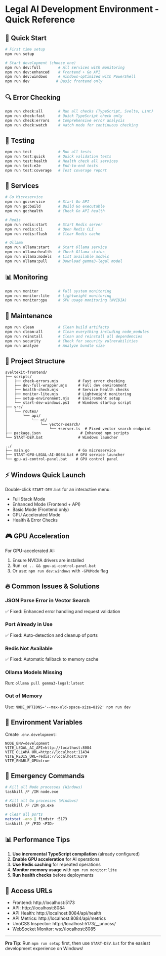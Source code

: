 # Legal AI Development Environment - Quick Reference

## 🚀 Quick Start

```bash
# First time setup
npm run setup

# Start development (choose one)
npm run dev:full        # All services with monitoring
npm run dev:enhanced    # Frontend + Go API
npm run dev:windows     # Windows-optimized with PowerShell
npm run dev            # Basic frontend only
```

## 🔍 Error Checking

```bash
npm run check:all       # Run all checks (TypeScript, Svelte, Lint)
npm run check:fast      # Quick TypeScript check only
npm run check:errors    # Comprehensive error analysis
npm run check:watch     # Watch mode for continuous checking
```

## 🧪 Testing

```bash
npm run test            # Run all tests
npm run test:quick      # Quick validation tests
npm run test:health     # Health check all services
npm run test:e2e        # End-to-end tests
npm run test:coverage   # Test coverage report
```

## 🎯 Services

```bash
# Go Microservice
npm run go:service      # Start Go API
npm run go:build        # Build Go executable
npm run go:health       # Check Go API health

# Redis
npm run redis:start     # Start Redis server
npm run redis:cli       # Open Redis CLI
npm run redis:flush     # Clear Redis cache

# Ollama
npm run ollama:start    # Start Ollama service
npm run ollama:health   # Check Ollama status
npm run ollama:models   # List available models
npm run ollama:pull     # Download gemma3-legal model
```

## 📊 Monitoring

```bash
npm run monitor         # Full system monitoring
npm run monitor:lite    # Lightweight monitoring
npm run monitor:gpu     # GPU usage monitoring (NVIDIA)
```

## 🔧 Maintenance

```bash
npm run clean           # Clean build artifacts
npm run clean:all       # Clean everything including node_modules
npm run reinstall       # Clean and reinstall all dependencies
npm run security        # Check for security vulnerabilities
npm run analyze         # Analyze bundle size
```

## 📁 Project Structure

```
sveltekit-frontend/
├── scripts/
│   ├── check-errors.mjs         # Fast error checking
│   ├── dev-full-wrapper.mjs     # Full dev environment
│   ├── health-check.mjs         # Service health checks
│   ├── monitor-lite.mjs         # Lightweight monitoring
│   ├── setup-environment.mjs    # Environment setup
│   └── start-dev-windows.ps1    # Windows startup script
├── src/
│   └── routes/
│       └── api/
│           └── ai/
│               └── vector-search/
│                   └── +server.ts  # Fixed vector search endpoint
├── package.json                  # Enhanced npm scripts
└── START-DEV.bat                # Windows launcher

../
├── main.go                      # Go microservice
├── START-GPU-LEGAL-AI-8084.bat # GPU service launcher
└── gpu-ai-control-panel.bat    # GPU control panel
```

## ⚡ Windows Quick Launch

Double-click `START-DEV.bat` for an interactive menu:
- Full Stack Mode
- Enhanced Mode (Frontend + API)
- Basic Mode (Frontend only)
- GPU Accelerated Mode
- Health & Error Checks

## 🎮 GPU Acceleration

For GPU-accelerated AI:
1. Ensure NVIDIA drivers are installed
2. Run: `cd .. && gpu-ai-control-panel.bat`
3. Or use: `npm run dev:windows` with `-GPUMode` flag

## 🔥 Common Issues & Solutions

### JSON Parse Error in Vector Search
✅ Fixed: Enhanced error handling and request validation

### Port Already in Use
✅ Fixed: Auto-detection and cleanup of ports

### Redis Not Available
✅ Fixed: Automatic fallback to memory cache

### Ollama Models Missing
Run: `ollama pull gemma3-legal:latest`

### Out of Memory
Use: `NODE_OPTIONS='--max-old-space-size=8192' npm run dev`

## 📝 Environment Variables

Create `.env.development`:
```env
NODE_ENV=development
VITE_LEGAL_AI_API=http://localhost:8084
VITE_OLLAMA_URL=http://localhost:11434
VITE_REDIS_URL=redis://localhost:6379
VITE_ENABLE_GPU=true
```

## 🚨 Emergency Commands

```bash
# Kill all Node processes (Windows)
taskkill /F /IM node.exe

# Kill all Go processes (Windows)
taskkill /F /IM go.exe

# Clear all ports
netstat -ano | findstr :5173
taskkill /F /PID <PID>
```

## 📊 Performance Tips

1. **Use incremental TypeScript compilation** (already configured)
2. **Enable GPU acceleration** for AI operations
3. **Use Redis caching** for repeated operations
4. **Monitor memory usage** with `npm run monitor:lite`
5. **Run health checks** before deployments

## 🔗 Access URLs

- Frontend: http://localhost:5173
- API: http://localhost:8084
- API Health: http://localhost:8084/api/health
- API Metrics: http://localhost:8084/api/metrics
- UnoCSS Inspector: http://localhost:5173/__unocss/
- WebSocket Monitor: ws://localhost:8085

---

**Pro Tip**: Run `npm run setup` first, then use `START-DEV.bat` for the easiest development experience on Windows!

